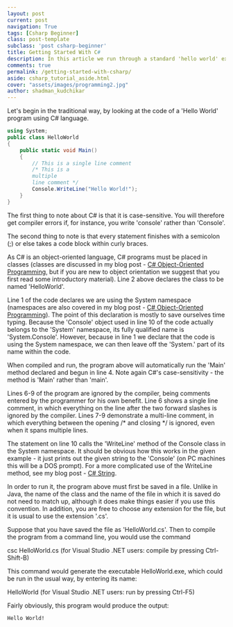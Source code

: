 ```yaml
---
layout: post
current: post
navigation: True
tags: [Csharp Beginner]
class: post-template
subclass: 'post csharp-beginner'
title: Getting Started With C#
description: In this article we run through a standard 'hello world' example, with links to articles covering the different parts of the program.
comments: true
permalink: /getting-started-with-csharp/
aside: csharp_tutorial_aside.html
cover: "assets/images/programming2.jpg"
author: shadman_kudchikar
---
```


Let's begin in the traditional way, by looking at the code of a 'Hello World' program using C# language.

```cs
using System;
public class HelloWorld
{
	public static void Main()
	{
		// This is a single line comment
		/* This is a
		multiple
		line comment */
		Console.WriteLine("Hello World!");
	}
}
```


The first thing to note about C# is that it is case-sensitive. You will therefore get compiler errors if, for instance, you write 'console' rather than 'Console'.

The second thing to note is that every statement finishes with a semicolon (;) or else takes a code block within curly braces.

As C# is an object-oriented language, C# programs must be placed in classes (classes are discussed in my blog post - [C# Object-Oriented Programming](/csharp-object-oriented-programming/#c-classes-and-types), but if you are new to object orientation we suggest that you first read some introductory material). Line 2 above declares the class to be named 'HelloWorld'.

Line 1 of the code declares we are using the System namespace (namespaces are also covered in my blog post - [C# Object-Oriented Programming](/csharp-object-oriented-programming/#c-namespaces)). The point of this declaration is mostly to save ourselves time typing. Because the 'Console' object used in line 10 of the code actually belongs to the 'System' namespace, its fully qualified name is 'System.Console'. However, because in line 1 we declare that the code is using the System namespace, we can then leave off the 'System.' part of its name within the code.

When compiled and run, the program above will automatically run the 'Main' method declared and begun in line 4. Note again C#'s case-sensitivity - the method is 'Main' rather than 'main'.

Lines 6-9 of the program are ignored by the compiler, being comments entered by the programmer for his own benefit. Line 6 shows a single line comment, in which everything on the line after the two forward slashes is ignored by the compiler. Lines 7-9 demonstrate a multi-line comment, in which everything between the opening /\* and closing \*/ is ignored, even when it spans multiple lines.

The statement on line 10 calls the 'WriteLine' method of the Console class in the System namespace. It should be obvious how this works in the given example - it just prints out the given string to the 'Console' (on PC machines this will be a DOS prompt). For a more complicated use of the WriteLine method, see my blog post - [C# String](/c-string/).

In order to run it, the program above must first be saved in a file. Unlike in Java, the name of the class and the name of the file in which it is saved do not need to match up, although it does make things easier if you use this convention. In addition, you are free to choose any extension for the file, but it is usual to use the extension '.cs'.

Suppose that you have saved the file as 'HelloWorld.cs'. Then to compile the program from a command line, you would use the command

csc HelloWorld.cs
(for Visual Studio .NET users: compile by pressing Ctrl-Shift-B)

This command would generate the executable HelloWorld.exe, which could be run in the usual way, by entering its name:

HelloWorld
(for Visual Studio .NET users: run by pressing Ctrl-F5)

Fairly obviously, this program would produce the output:

```txt
Hello World!
```